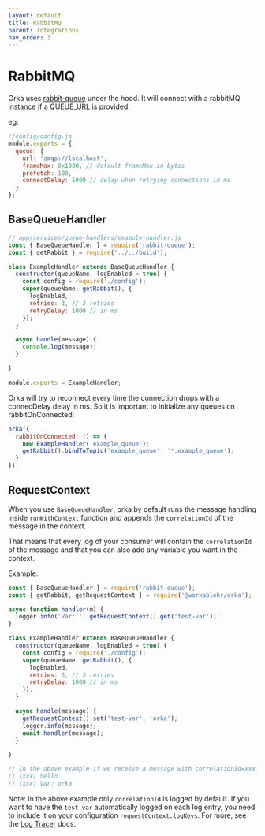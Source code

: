 ```yaml
---
layout: default
title: RabbitMQ
parent: Integrations
nav_order: 3
---
```


# RabbitMQ

Orka uses [rabbit-queue](https://www.npmjs.com/package/rabbit-queue) under the hood.
It will connect with a rabbitMQ instance if a QUEUE_URL is provided.

eg:

```js
//config/config.js
module.exports = {
  queue: {
    url: 'amqp://localhost',
    frameMax: 0x1000, // default frameMax in bytes
    prefetch: 100,
    connectDelay: 5000 // delay when retrying connections in ms
  }
};
```

## BaseQueueHandler

```js
// app/services/queue-handlers/example-handler.js
const { BaseQueueHandler } = require('rabbit-queue');
const { getRabbit } = require('../../build');

class ExampleHandler extends BaseQueueHandler {
  constructor(queueName, logEnabled = true) {
    const config = require('./config');
    super(queueName, getRabbit(), {
      logEnabled,
      retries: 3, // 3 retries
      retryDelay: 1000 // in ms
    });
  }

  async handle(message) {
    console.log(message);
  }

}

module.exports = ExampleHandler;
```

Orka will try to reconnect every time the connection drops with a connecDelay delay in ms.
So it is important to initialize any queues on rabbitOnConnected:

```js
orka({
  rabbitOnConnected: () => {
    new ExampleHandler('example_queue');
    getRabbit().bindToTopic('example_queue', '*.example_queue');
  }
});
```

## RequestContext
When you use `BaseQueueHandler`, orka by default runs the message handling inside `runWithContext` function and appends the `correlationId` of the message in the context.

That means that every log of your consumer will contain the `correlationId` of the message and that you can also add any variable you want in the context.

Example:
```js
const { BaseQueueHandler } = require('rabbit-queue');
const { getRabbit, getRequestContext } = require('@workablehr/orka');

async function handler(m) {
  logger.info('Var: ', getRequestContext().get('test-var'));
}

class ExampleHandler extends BaseQueueHandler {
  constructor(queueName, logEnabled = true) {
    const config = require('./config');
    super(queueName, getRabbit(), {
      logEnabled,
      retries: 3, // 3 retries
      retryDelay: 1000 // in ms
    });
  }

  async handle(message) {
    getRequestContext().set('test-var', 'orka');
    logger.info(message);
    await handler(message);
  }

}

// In the above example if we receive a message with correlationId=xxx, and message="hello" it will log:
// [xxx] hello
// [xxx] Var: orka
```

Note: In the above example only `correlationId` is logged by default. If you want to have the `test-var` automatically logged on each log entry, you need to include it on your configuration `requestContext.logKeys`. For more, see the [Log Tracer](https://workable.github.io/orka/request-context.html#log-tracer) docs.
